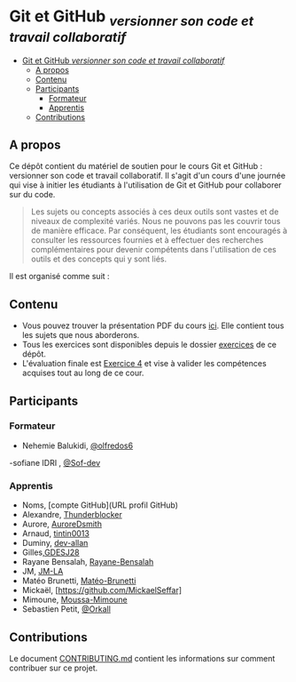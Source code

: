# Git et GitHub <sub>_*versionner son code et travail collaboratif*_</sub>

- [Git et GitHub _*versionner son code et travail collaboratif*_](#git-et-github-versionner-son-code-et-travail-collaboratif)
  - [A propos](#a-propos)
  - [Contenu](#contenu)
  - [Participants](#participants)
    - [Formateur](#formateur)
    - [Apprentis](#apprentis)
  - [Contributions](#contributions)

## A propos

Ce dépôt contient du matériel de soutien pour le cours Git et GitHub : versionner son code et travail collaboratif. Il s'agit d'un cours d'une journée qui vise à initier les étudiants à l'utilisation de Git et GitHub pour collaborer sur du code.

> Les sujets ou concepts associés à ces deux outils sont vastes et de niveaux de complexité variés. Nous ne pouvons pas les couvrir tous de manière efficace. Par conséquent, les étudiants sont encouragés à consulter les ressources fournies et à effectuer des recherches complémentaires pour devenir compétents dans l'utilisation de ces outils et des concepts qui y sont liés.

Il est organisé comme suit :

## Contenu

- Vous pouvez trouver la présentation PDF du cours [ici](./Git%20et%20Github%20_%20versionner%20son%20code%20et%20travail%20collaboratif.pdf). Elle contient tous les sujets que nous aborderons.
- Tous les exercices sont disponibles depuis le dossier [exercices](./exercices/) de ce dépôt.
- L'évaluation finale est [Exercice 4](./exercices/Git%20et%20Github%20_%20versionner%20son%20code%20et%20travail%20collaboratif-Exercice-4.pdf) et vise à valider les compétences acquises tout au long de ce cour.

## Participants



### Formateur

- Nehemie Balukidi, [@olfredos6](https://github.com/Olfredos6)

-sofiane IDRI  , [@Sof-dev](https://github.com/Sof-dev/)

### Apprentis

- Noms, [compte GitHub](URL profil GitHub)
- Alexandre, [Thunderblocker](https://github.com/Thunderblocker)
- Aurore, [AuroreDsmith](https://github.com/AuroreDsmith)
- Arnaud, [tintin0013](https://github.com/tintin0013)
- Duminy, [dev-allan](https://github.com/dev-allan)
- Gilles,[GDESJ28](https://github.com/GDESJ28)
- Rayane Bensalah, [Rayane-Bensalah](https://github.com/Rayane-Bensalah)
- JM, [JM-LA](https://github.com/JM-LA)
- Matéo Brunetti, [Matéo-Brunetti](https://github.com/MateoBrunetti/)
- Mickaël, [https://github.com/MickaelSeffar]
- Mimoune, [Moussa-Mimoune](https://github.com/Moussa-Mimoune)
- Sebastien Petit, [@Orkall](https://github.com/Orkall)

## Contributions

Le document [CONTRIBUTING.md](./CONTRIBUTING.md) contient les informations sur comment contribuer sur ce projet.
